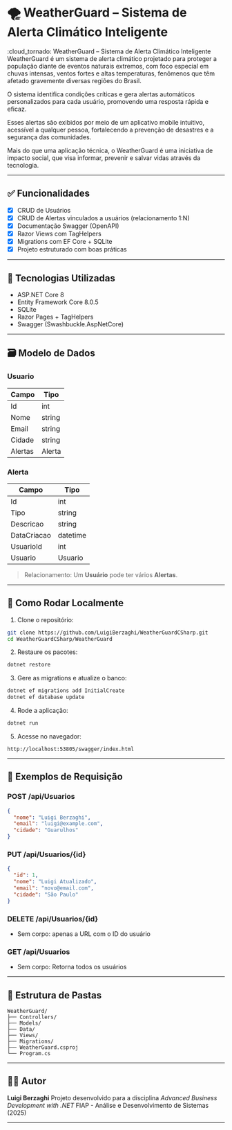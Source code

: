 # 🌪️ WeatherGuard – Sistema de Alerta Climático Inteligente

:cloud_tornado: WeatherGuard – Sistema de Alerta Climático Inteligente
WeatherGuard é um sistema de alerta climático projetado para proteger a população diante de eventos naturais extremos, com foco especial em chuvas intensas, ventos fortes e altas temperaturas, fenômenos que têm afetado gravemente diversas regiões do Brasil.

O sistema identifica condições críticas e gera alertas automáticos personalizados para cada usuário, promovendo uma resposta rápida e eficaz.

Esses alertas são exibidos por meio de um aplicativo mobile intuitivo, acessível a qualquer pessoa, fortalecendo a prevenção de desastres e a segurança das comunidades.

Mais do que uma aplicação técnica, o WeatherGuard é uma iniciativa de impacto social, que visa informar, prevenir e salvar vidas através da tecnologia.

---

## ✅ Funcionalidades

* [x] CRUD de Usuários
* [x] CRUD de Alertas vinculados a usuários (relacionamento 1\:N)
* [x] Documentação Swagger (OpenAPI)
* [x] Razor Views com TagHelpers
* [x] Migrations com EF Core + SQLite
* [x] Projeto estruturado com boas práticas

---

## 🧱 Tecnologias Utilizadas

* ASP.NET Core 8
* Entity Framework Core 8.0.5
* SQLite
* Razor Pages + TagHelpers
* Swagger (Swashbuckle.AspNetCore)

---

## 🗃️ Modelo de Dados

### Usuario

| Campo  | Tipo   |
| ------ | ------ |
| Id     | int    |
| Nome   | string |
| Email  | string |
| Cidade | string |
| Alertas| Alerta |

### Alerta

| Campo       | Tipo     |
| ----------- | -------- |
| Id          | int      |
| Tipo        | string   |
| Descricao   | string   |
| DataCriacao | datetime |
| UsuarioId   | int      |
| Usuario     | Usuario  |

> Relacionamento: Um **Usuário** pode ter vários **Alertas**.

---

## 🚀 Como Rodar Localmente

1. Clone o repositório:

```bash
git clone https://github.com/LuigiBerzaghi/WeatherGuardCSharp.git
cd WeatherGuardCSharp/WeatherGuard
```

2. Restaure os pacotes:

```bash
dotnet restore
```

3. Gere as migrations e atualize o banco:

```bash
dotnet ef migrations add InitialCreate
dotnet ef database update
```

4. Rode a aplicação:

```bash
dotnet run
```

5. Acesse no navegador:

```
http://localhost:53805/swagger/index.html
```

---

## 🧪 Exemplos de Requisição

### POST /api/Usuarios

```json
{
  "nome": "Luigi Berzaghi",
  "email": "luigi@example.com",
  "cidade": "Guarulhos"
}
```

### PUT /api/Usuarios/{id}

```json
{
  "id": 1,
  "nome": "Luigi Atualizado",
  "email": "novo@email.com",
  "cidade": "São Paulo"
}
```

### DELETE /api/Usuarios/{id}

* Sem corpo: apenas a URL com o ID do usuário

### GET /api/Usuarios

* Sem corpo: Retorna todos os usuários

---

## 📁 Estrutura de Pastas

```
WeatherGuard/
├── Controllers/
├── Models/
├── Data/
├── Views/
├── Migrations/
├── WeatherGuard.csproj
└── Program.cs
```

---

## 👨‍💻 Autor

**Luigi Berzaghi**
Projeto desenvolvido para a disciplina *Advanced Business Development with .NET*
FIAP - Análise e Desenvolvimento de Sistemas (2025)

---
